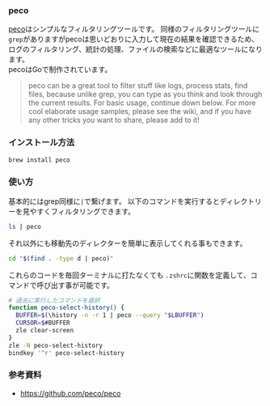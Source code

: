 ### peco

[peco](https://github.com/peco/peco)はシンプルなフィルタリングツールです。
同様のフィルタリングツールに `grep`がありますがpecoは思いどおりに入力して現在の結果を確認できるため、ログのフィルタリング、統計の処理、ファイルの検索などに最適なツールになります。  
pecoはGoで制作されています。

>peco can be a great tool to filter stuff like logs, process stats, find files, because unlike grep, you can type as you think and look through the current results.
For basic usage, continue down below. For more cool elaborate usage samples, please see the wiki, and if you have any other tricks you want to share, please add to it!

### インストール方法

```sh
brew install peco
```

### 使い方

基本的にはgrep同様に`|`で繋げます。
以下のコマンドを実行するとディレクトリーを見やすくフィルタリングできます。

```sh
ls | peco
```

それ以外にも移動先のディレクターを簡単に表示してくれる事もできます。

```sh
cd "$(find . -type d | peco)" 
```
これらのコードを毎回ターミナルに打たなくても `.zshrc`に関数を定義して、コマンドで呼び出す事が可能です。

```sh
# 過去に実行したコマンドを選択
function peco-select-history() {
  BUFFER=$(\history -n -r 1 | peco --query "$LBUFFER")
  CURSOR=$#BUFFER
  zle clear-screen
}
zle -N peco-select-history
bindkey '^r' peco-select-history
```

### 参考資料

- https://github.com/peco/peco